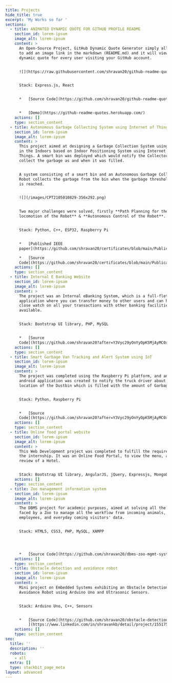 ```yaml
---
title: Projects
hide_title: true
excerpt: 'My Works so far '
sections:
  - title: ANIMATED DYNAMIC QUOTE FOR GITHUB PROFILE README
    section_id: lorem-ipsum
    image_alt: lorem-ipsum
    content: >
      An Open-Source Project, GitHub Dynamic Quote Generator simply allows you
      to add an image link in the markdown (README.md) and it will view you a
      dynamic quote for every user visiting your GitHub account.


      ![](https://raw.githubusercontent.com/shravan20/github-readme-quotes/main/assets/README.png)


      Stack: Express.js, React


      *   [Source Code](https://github.com/shravan20/github-readme-quotes)


      *   [Demo](https://github-readme-quotes.herokuapp.com/)
    actions: []
    type: section_content
  - title: Autonomous Garbage Collecting System using Internet of Things
    section_id: lorem-ipsum
    image_alt: lorem-ipsum
    content: >
      This project aimed at designing a Garbage Collection System using a Robot
      in the Indoors based on Indoor Positioning System using Internet of
      Things. A smart bin was deployed which would notify the Collector Robot to
      collect the garbage as and when it was filled.


      A system consisting of a smart bin and an Autonomous Garbage Collecting
      Robot collects the garbage from the bin when the garbage threshold level
      is reached.


      ![](/images/CPT2105010829-356x292.png)


      Two major challenges were solved, firstly **Path Planning for the
      locomotion of the Robot** & **Autonomous Control of the Robot**.


      Stack: Python, C++, ESP32, Raspberry Pi


      *   [Published IEEE
      paper](https://github.com/shravan20/certificates/blob/main/Publications/Autonomous%20Garbage%20Collection%20System%20using%0AInternet%20of%20Things/10F.pdf)

      *   [Source
      Code](https://github.com/shravan20/certificates/blob/main/Publications/Autonomous%20Garbage%20Collection%20System%20using%0AInternet%20of%20Things/10F.pdf)
    actions: []
    type: section_content
  - title: Internal E Banking Website
    section_id: lorem-ipsum
    image_alt: lorem-ipsum
    content: >
      The project was an Internal eBanking System, which is a full-fletched web
      application where you can transfer money to other users and can have a
      close watch on all your transactions with other banking facilities
      available.


      Stack: Bootstrap UI library, PHP, MySQL


      *   [Source
      Code](https://github.com/shravan20?after=Y3Vyc29yOnYyOpK5MjAyMC0xMi0zMVQwMzo0MDoxMyswNTozMM4TaSTo\&language=\&q=\&sort=\&tab=repositories)
    actions: []
    type: section_content
  - title: Smart Garbage Van Tracking and Alert System using IoT
    section_id: lorem-ipsum
    image_alt: lorem-ipsum
    content: >
      The project was completed using the Raspberry Pi platform, and an MIT
      android application was created to notify the truck driver about the
      location of the Dustbin which is filled with the amount of Garbage filled.


      Stack: Python, Raspberry Pi


      *   [Source
      Code](https://github.com/shravan20?after=Y3Vyc29yOnYyOpK5MjAyMC0xMi0zMVQwMzo0MDoxMyswNTozMM4TaSTo\&language=\&q=\&sort=\&tab=repositories)
    actions: []
    type: section_content
  - title: Online food portal website
    section_id: lorem-ipsum
    image_alt: lorem-ipsum
    content: >
      This Web Development project was completed to fulfill the requirement of
      the internship. It was an Online Food Portal, to view the menu, and give a
      review of a Hotel. 


      Stack: Bootstrap UI library, AngularJS, jQuery, Expressjs, MongoDB 
    actions: []
    type: section_content
  - title: Zoo management information system
    section_id: lorem-ipsum
    image_alt: lorem-ipsum
    content: >
      The DBMS project for academic purposes, aimed at solving all the problems
      faced by a Zoo to manage all the workflow from incoming animals,
      employees, and everyday coming visitors' data.


      Stack: HTML5, CSS3, PHP, MySQL, XAMPP




      *   [Source Code](https://github.com/shravan20/dbms-zoo-mgmt-system)
    actions: []
    type: section_content
  - title: Obstacle detection and avoidance robot
    section_id: lorem-ipsum
    image_alt: lorem-ipsum
    content: >
      Mini project on Embedded Systems exhibiting an Obstacle Detection and
      Avoidance Robot using Arduino Uno and Ultrasonic Sensors.


      Stack: Arduino Uno, C++, Sensors


      *   [Source Code](https://github.com/shravan20/obstacle-detection-bot)[
          ](https://www.linkedin.com/in/shravankb/detail/project/1551755279/contributors/)
    actions: []
    type: section_content
seo:
  title: ''
  description: ''
  robots:
    - all
  extra: []
  type: stackbit_page_meta
layout: advanced
---
```

